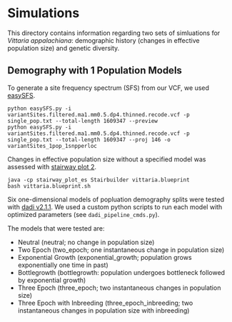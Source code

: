 # Simulations

This directory contains information regarding two sets of simluations for <i>Vittaria appalachiana</i>: demographic history (changes in effective population size) and genetic diversity. 

## Demography with 1 Population Models 

To generate a site frequency spectrum (SFS) from our VCF, we used [easySFS](https://github.com/isaacovercast/easySFS).  

```
python easySFS.py -i variantSites.filtered.ma1.mm0.5.dp4.thinned.recode.vcf -p single_pop.txt --total-length 1609347 --preview
python easySFS.py -i variantSites.filtered.ma1.mm0.5.dp4.thinned.recode.vcf -p single_pop.txt --total-length 1609347 --proj 146 -o variantSites_1pop_1snpperloc
```

Changes in effective population size without a specified model was assessed with [stairway plot 2](https://github.com/xiaoming-liu/stairway-plot-v2). 
```
java -cp stairway_plot_es Stairbuilder vittaria.blueprint
bash vittaria.blueprint.sh
```

Six one-dimensional models of popluation demography splits were tested with [dadi v2.1.1](https://dadi.readthedocs.io/en/latest/). We used a custom python scripts to run each model with optimized parameters (see `dadi_pipeline_cmds.py`).  

The models that were tested are: 
- Neutral (neutral; no change in population size)
- Two Epoch (two_epoch; one instantaneous change in population size)
- Exponential Growth (exponential_growth; population grows exponentially one time in past)
- Bottlegrowth (bottlegrowth: population undergoes bottleneck followed by exponential growth)
- Three Epoch (three_epoch; two instantaneous changes in population size)
- Three Epoch with Inbreeding (three_epoch_inbreeding; two instantaneous changes in population size with inbreeding)

